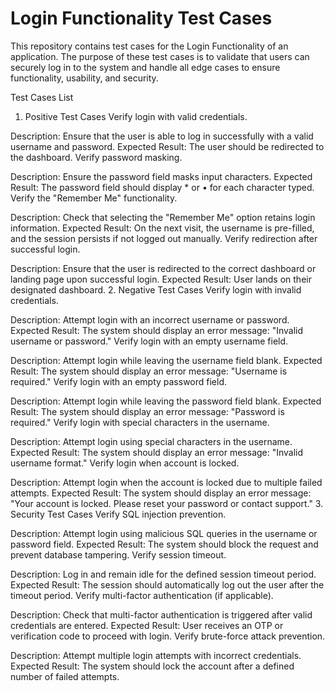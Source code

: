 # Login Functionality Test Cases
This repository contains test cases for the Login Functionality of an application. The purpose of these test cases is to validate that users can securely log in to the system and handle all edge cases to ensure functionality, usability, and security.

Test Cases List
1. Positive Test Cases
Verify login with valid credentials.

Description: Ensure that the user is able to log in successfully with a valid username and password.
Expected Result: The user should be redirected to the dashboard.
Verify password masking.

Description: Ensure the password field masks input characters.
Expected Result: The password field should display * or • for each character typed.
Verify the "Remember Me" functionality.

Description: Check that selecting the "Remember Me" option retains login information.
Expected Result: On the next visit, the username is pre-filled, and the session persists if not logged out manually.
Verify redirection after successful login.

Description: Ensure that the user is redirected to the correct dashboard or landing page upon successful login.
Expected Result: User lands on their designated dashboard.
2. Negative Test Cases
Verify login with invalid credentials.

Description: Attempt login with an incorrect username or password.
Expected Result: The system should display an error message: "Invalid username or password."
Verify login with an empty username field.

Description: Attempt login while leaving the username field blank.
Expected Result: The system should display an error message: "Username is required."
Verify login with an empty password field.

Description: Attempt login while leaving the password field blank.
Expected Result: The system should display an error message: "Password is required."
Verify login with special characters in the username.

Description: Attempt login using special characters in the username.
Expected Result: The system should display an error message: "Invalid username format."
Verify login when account is locked.

Description: Attempt login when the account is locked due to multiple failed attempts.
Expected Result: The system should display an error message: "Your account is locked. Please reset your password or contact support."
3. Security Test Cases
Verify SQL injection prevention.

Description: Attempt login using malicious SQL queries in the username or password field.
Expected Result: The system should block the request and prevent database tampering.
Verify session timeout.

Description: Log in and remain idle for the defined session timeout period.
Expected Result: The session should automatically log out the user after the timeout period.
Verify multi-factor authentication (if applicable).

Description: Check that multi-factor authentication is triggered after valid credentials are entered.
Expected Result: User receives an OTP or verification code to proceed with login.
Verify brute-force attack prevention.

Description: Attempt multiple login attempts with incorrect credentials.
Expected Result: The system should lock the account after a defined number of failed attempts.
